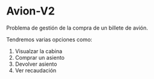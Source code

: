 # Avion-V2
Problema de gestión de la compra de un billete de avión.

Tendremos varias opciones como:
1. Visualzar la cabina
2. Comprar un asiento
3. Devolver asiento
4. Ver recaudación
